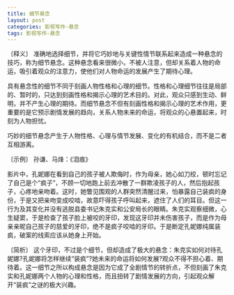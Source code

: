```yaml
---
title: 细节悬念
layout: post
categories: 影视写作-悬念
tags: 影视写作-悬念
---
```


〔释义〕 准确地选择细节，并将它巧妙地与关键性情节联系起来造成一种悬念的技巧，称为细节悬念。这种悬念看来很微小，不被人注意，但却关系着人物的命运，吸引着观众的注意力，使他们对人物命运的发展产生了期待心理。

具有悬念性的细节不同于刻画人物性格和心理的细节。性格和心理细节往往是局部的、暂时的，只达到刻画性格和揭示心理的艺术目的。对此，观众只感到生动、鲜明，并不产生心理的期待。而细节悬念不但有刻画性格和揭示心理的艺术作用，更重要的是它预示剧情发展的趋向，关系人物未来的命运，将观众的心悬置起来，时刻为人物担忧。

巧妙的细节悬念产生于人物性格、心理与情节发展、变化的有机结合，而不是二者互相游离。

〔示例〕 孙谦、马烽：《泪痕》

影片中，孔妮娜在看到自己的孩子被人欺侮时，作为母亲，她心如刀绞，顿时忘记了自己是个“疯子”，不顾一切地跑上前去冲散了一群欺凌孩子的人，然后抱起孩子，心疼地亲吻着。这时，她瞥见围观的人群突然清醒过来，怕暴露自己装疯的身份，于是又把亲吻变成咬啮，故意吓得孩子呼叫起来，遮住了人们的耳目。但这一行为及其变化并没有逃脱县委书记朱克实和公安局长的眼睛。朱克实观察细微，心生疑窦，于是检查了孩子脸上被咬的牙印，发现这牙印并未伤害孩子，而是作为母亲亲昵自己孩子的慈爱的牙印，绝不是疯子咬啮的牙印。于是断定孔妮娜纯属装疯，破案的线索应该从她身上开始。

〔简析〕 这个牙印，不过是个细节，但却造成了极大的悬念：朱克实如何对待孔妮娜?孔妮娜将怎样继续“装疯”?她未来的命运将如何发展?观众不得不担心着、期待着。这一细节之所以构成悬念是因为它成了全剧情节的转折点，不但刻画了朱克实和孔妮娜两个人物的心理和性格，而且扭转了剧情发展的方向，引起观众解开“装疯”之谜的极大兴趣。 